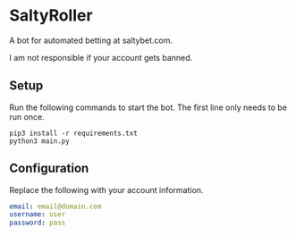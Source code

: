 # SaltyRoller

A bot for automated betting at saltybet.com.

I am not responsible if your account gets banned.

## Setup
Run the following commands to start the bot. The first line only needs to be run once.
```commandline
pip3 install -r requirements.txt
python3 main.py
```

## Configuration
Replace the following with your account information.
```yaml
email: email@domain.com
username: user
password: pass
```